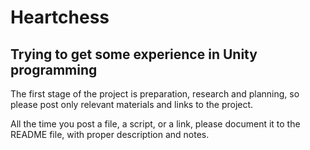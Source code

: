 # Heartchess
## Trying to get some experience in Unity programming 

The first stage of the project is preparation, research and planning,
so please post only relevant materials and links to the project.

All the time you post a file, a script, or a link, please document it to the README file,
with proper description and notes.